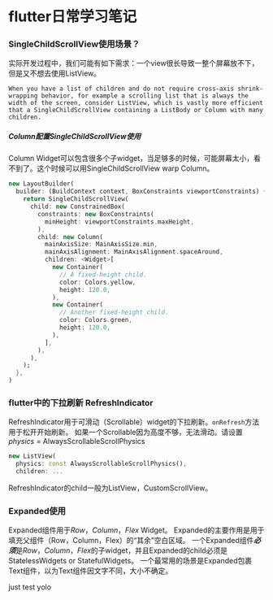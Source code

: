 # flutter日常学习笔记


### SingleChildScrollView使用场景？
实际开发过程中，我们可能有如下需求：一个view很长导致一整个屏幕放不下，但是又不想去使用ListView。

`When you have a list of children and do not require cross-axis shrink-wrapping behavior, for example a scrolling list that is always the width of the screen, consider ListView, which is vastly more efficient that a SingleChildScrollView containing a ListBody or Column with many children.`

##### Column配置SingleChildScrollView使用
Column Widget可以包含很多个子widget，当足够多的时候，可能屏幕太小，看不到了。这个时候可以用SingleChildScrollView warp Column。

```dart
new LayoutBuilder(
  builder: (BuildContext context, BoxConstraints viewportConstraints) {
    return SingleChildScrollView(
      child: new ConstrainedBox(
        constraints: new BoxConstraints(
          minHeight: viewportConstraints.maxHeight,
        ),
        child: new Column(
          mainAxisSize: MainAxisSize.min,
          mainAxisAlignment: MainAxisAlignment.spaceAround,
          children: <Widget>[
            new Container(
              // A fixed-height child.
              color: Colors.yellow,
              height: 120.0,
            ),
            new Container(
              // Another fixed-height child.
              color: Colors.green,
              height: 120.0,
            ),
          ],
        ),
      ),
    );
  },
)
```

### flutter中的下拉刷新 RefreshIndicator
RefreshIndicator用于可滑动（Scrollable）widget的下拉刷新。`onRefresh`方法用于松开开始刷新。
如果一个Scrollable因为高度不够，无法滑动。请设置 *physics* = AlwaysScrollableScrollPhysics

```dart
new ListView(
  physics: const AlwaysScrollableScrollPhysics(),
  children: ...
```
RefreshIndicator的child一般为ListView，CustomScrollView。

### Expanded使用
Expanded组件用于*Row*，*Column*，*Flex* Widget。
Expanded的主要作用是用于填充父组件（Row，Column，Flex）的“其余”空白区域。
一个Expanded组件***必须***是*Row*，*Column*，*Flex*的子widget，并且Expanded的child必须是 StatelessWidgets or StatefulWidgets。
一个最常用的场景是Expanded包裹Text组件，以为Text组件因文字不同，大小不确定。

just test yolo


